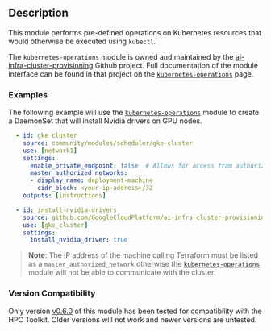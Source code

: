 ## Description

This module performs pre-defined operations on Kubernetes resources that would
otherwise be executed using `kubectl`.

The `kubernetes-operations` module is owned and maintained by the
[ai-infra-cluster-provisioning] Github project. Full documentation of the module
interface can be found in that project on the [`kubernetes-operations`] page.

### Examples

The following example will use the [`kubernetes-operations`] module to create a
DaemonSet that will install Nvidia drivers on GPU nodes.

```yaml
  - id: gke_cluster
    source: community/modules/scheduler/gke-cluster
    use: [network1]
    settings:
      enable_private_endpoint: false  # Allows for access from authorized public IPs
      master_authorized_networks:
      - display_name: deployment-machine
        cidr_block: <your-ip-address>/32
    outputs: [instructions]

  - id: install-nvidia-drivers
    source: github.com/GoogleCloudPlatform/ai-infra-cluster-provisioning//aiinfra-cluster/modules/kubernetes-operations?ref=v0.6.0
    use: [gke_cluster]
    settings:
      install_nvidia_driver: true
```

> **Note**: The IP address of the machine calling Terraform must be listed as a
> `master_authorized_network` otherwise the [`kubernetes-operations`] module
> will not be able to communicate with the cluster.

### Version Compatibility

Only version [v0.6.0] of this module has been tested for compatibility with the HPC Toolkit. Older versions will not work and newer versions are untested.

[v0.6.0]: https://github.com/GoogleCloudPlatform/ai-infra-cluster-provisioning/releases/tag/v0.6.0
[`kubernetes-operations`]: https://github.com/GoogleCloudPlatform/ai-infra-cluster-provisioning/tree/v0.6.0/aiinfra-cluster/modules/kubernetes-operations
[ai-infra-cluster-provisioning]: https://github.com/GoogleCloudPlatform/ai-infra-cluster-provisioning/tree/v0.6.0
